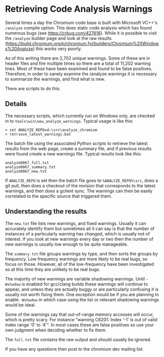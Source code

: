 # Retrieving Code Analysis Warnings

Several times a day the Chromium code base is built with Microsoft VC++'s
`/analyze` compile option. This does static code analysis which has found
numerous bugs (see https://crbug.com/427616). While it is possible to visit the
`/analyze` builder page and look at the raw results
(https://build.chromium.org/p/chromium.fyi/builders/Chromium%20Windows%20Analyze)
this works very poorly.

As of this writing there are 2,702 unique warnings. Some of these are in header
files and fire multiple times so there are a total of 11,202 warning lines. Most
of these have been examined and found to be false positives. Therefore, in order
to sanely examine the /analyze warnings it is necessary to summarize the
warnings, and find what is new.

There are scripts to do this.

## Details

The necessary scripts, which currently run on Windows only, are checked in to
`tools\win\new_analyze_warnings`. Typical usage is like this:

    > set ANALYZE_REPO=d:\src\analyze_chromium
    > retrieve_latest_warnings.bat

The batch file using the associated Python scripts to retrieve the latest
results from the web page, create a summary file, and if previous results were
found create a new warnings file. Typical results look like this:

    analyze0067_full.txt
    analyze0067_summary.txt
    analyze0067_new.txt

If `ANALYZE_REPO` is set then the batch file goes to `%ANALYZE_REPO%\src`, does
a git pull, then does a checkout of the revision that corresponds to the latest
warnings, and then does a gclient sync. The warnings can then be easily
correlated to the specific source that triggered them.

## Understanding the results

The `new.txt` file lists new warnings, and fixed warnings. Usually it can
accurately identify them but sometimes all it can say is that the number of
instances of a particularly warning has changed, which is usually not of
interest. If you look at new warnings every day or two then the number of new
warnings is usually low enough to be quite manageable.

The `summary.txt` file groups warnings by type, and then sorts the groups by
frequency. Low frequency warnings are more likely to be real bugs, so focus on
those. However, all of the low-frequency have been investigated so at this time
they are unlikely to be real bugs.

The majority of new warnings are variable shadowing warnings. Until `-Wshadow`
is enabled for gcc/clang builds these warnings will continue to appear, and
unless they are actually buggy or are particularly confusing it is usually not
worth fixing them. One exception would be if you are planning to enable
`-Wshadow` in which case using the list or relevant shadowing warnings would be
ideal.

Some of the warnings say that out-of-range memory accesses will occur, which is
pretty scary. For instance "warning C6201: Index '-1' is out of valid index
range '0' to '4'". In most cases these are false positives so use your own
judgment when deciding whether to fix them.

The `full.txt` file contains the raw output and should usually be ignored.

If you have any questions then post to the chromium dev mailing list.
